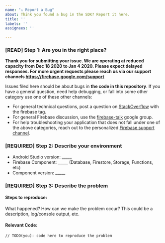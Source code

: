 ```yaml
---
name: "⚠️ Report a Bug"
about: Think you found a bug in the SDK? Report it here.
title: ''
labels: ''
assignees: ''

---
```


<!-- DO NOT DELETE 
validate_template=true
template_path=.github/ISSUE_TEMPLATE/bug.md
-->


### [READ] Step 1: Are you in the right place?
**Thank you for submitting your issue. We are operating at reduced capacity from Dec 18 2020 to Jan 4 2020. Please expect delayed responses. For more urgent requests please reach us via our  support channels https://firebase.google.com/support**

Issues filed here should be about bugs in __the code in this repository__. 
If you have a general question, need help debugging, or fall into some
other category use one of these other channels:

  * For general technical questions, post a question on [StackOverflow](http://stackoverflow.com/)
    with the firebase tag.
  * For general Firebase discussion, use the [firebase-talk](https://groups.google.com/forum/#!forum/firebase-talk)
    google group.
  * For help troubleshooting your application that does not fall under one
    of the above categories, reach out to the personalized
    [Firebase support channel](https://firebase.google.com/support/).

### [REQUIRED] Step 2: Describe your environment

  * Android Studio version: _____
  * Firebase Component: _____ (Database, Firestore, Storage, Functions, etc)
  * Component version: _____

### [REQUIRED] Step 3: Describe the problem

#### Steps to reproduce:

What happened? How can we make the problem occur?
This could be a description, log/console output, etc.

#### Relevant Code:

```
// TODO(you): code here to reproduce the problem
```

